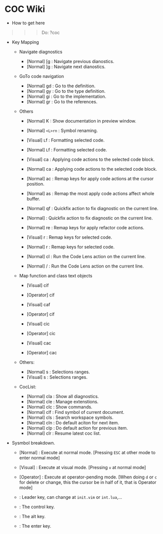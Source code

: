 # COC Wiki
- How to get here
>>> Do: <L>?coc

- Key Mapping
    - Navigate diagnostics
        + [Normal] [g : Navigate previous dianostics.
        + [Normal] ]g : Navigate next dianostics.

    - GoTo code navigation
        + [Normal] gd : Go to the definition.
        + [Normal] gy : Go to the type definition.
        + [Normal] gi : Go to the implementation.
        + [Normal] gr : Go to the references.

    - Others
        + [Normal] K : Show documentation in preview window. 

        + [Normal] `<L>rn` : Symbol renaming.
        + [Visual] `L`f : Formatting selected code.
        + [Normal] `L`f : Formatting selected code.

        + [Visual] <L>ca : Applying code actions to the selected code block.
        + [Normal] <L>ca : Applying code actions to the selected code block.

        + [Normal] <L>ac : Remap keys for apply code actions at the cursor position.
        + [Normal] <L>as : Remap the most apply code actions affect whole buffer.
        + [Normal] <L>qf : Quickfix action to fix diagnostic on the current line.
        + [Normal] <ALT><ENTER> : Quickfix action to fix diagnostic on the current line. 

        + [Normal] <L>re : Remap keys for apply refactor code actions.
        + [Visual] <L>r : Remap keys for selected code.
        + [Normal] <L>r : Remap keys for selected code.

        + [Normal] <L>cl : Run the Code Lens action on the current line.
        + [Normal] <CTR>/ : Run the Code Lens action on the current line.

    - Map function and class text objects
        + [Visual] <L>cif
        + [Operator] <L>cif

        + [Visual] <L>caf
        + [Operator] <L>cif

        + [Visual] <L>cic
        + [Operator] <L>cic

        + [Visual] <L>cac
        + [Operator] <L>cac

    - Others:
        + [Normal] <CTR>s : Selections ranges.
        + [Visual] <CTR>s : Selections ranges.

    - CocList: 
        + [Normal] <L>cla : Show all diagnostics.
        + [Normal] <L>cle : Manage extenstions.
        + [Normal] <L>clc : Show commands.
        + [Normal] <L>clf : Find symbol of current document.
        + [Normal] <L>cls : Search workspace symbols.
        + [Normal] <L>cln : Do default aciton for next item.
        + [Normal] <L>clp : Do default action for previous item.
        + [Normal] <L>clr : Resume latest coc list.

- Sysmbol breakdown.
    + [Normal] : Execute at normal mode. [Pressing `ESC` at other mode to enter normal mode]
    + [Visual] : Execute at visual mode. [Pressing `v` at normal mode]
    + [Operator] : Execute at operator-pending mode. [When doing `d` or `c` for delete or change, this the cursor be in half of it, that is Operator mode]

    + <L> : Leader key, can change at `init.vim` or `int.lua`,...
    + <CTR> : The control key.
    + <ALT> : The alt key.
    + <Enter> : The enter key.

